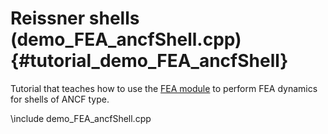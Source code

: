 Reissner shells  (demo_FEA_ancfShell.cpp)     {#tutorial_demo_FEA_ancfShell}
======================================


Tutorial that teaches how to use the 
[FEA module](group__chrono__fea.html)
to perform FEA dynamics for shells of ANCF type.

\include demo_FEA_ancfShell.cpp